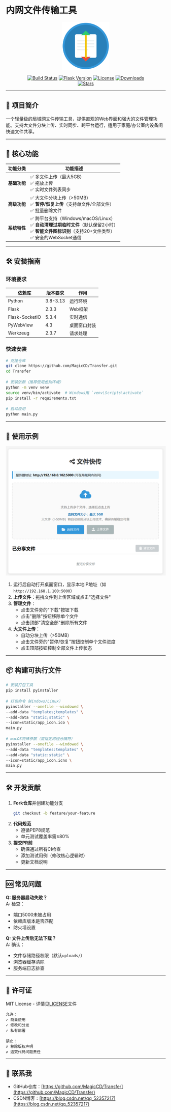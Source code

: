 # 内网文件传输工具

<p align="center">
  <img src="static/app_icon.svg" alt="文件快传" width="150" height="150">
</p>

<div align="center">
  <a href="https://github.com/MagicCD/Transfer/actions"><img src="https://img.shields.io/badge/Build-Passing-brightgreen?style=flat-square" alt="Build Status"></a>
  <a href="https://pypi.org/project/Flask/"><img src="https://img.shields.io/badge/Flask-2.3.3-blue?style=flat-square" alt="Flask Version"></a>
  <a href="https://github.com/MagicCD/Transfer/blob/main/LICENSE"><img src="https://img.shields.io/badge/License-MIT-yellow?style=flat-square" alt="License"></a>
  <a href="https://github.com/MagicCD/Transfer/releases"><img src="https://img.shields.io/github/downloads/MagicCD/Transfer/total?style=flat-square&color=blue" alt="Downloads"></a>
  <br/>
  <a href="https://github.com/MagicCD/Transfer/stargazers"><img src="https://img.shields.io/github/stars/MagicCD/Transfer?style=flat-square&color=yellow" alt="Stars"></a>
</div>

---

## 🚀 项目简介  
一个轻量级的局域网文件传输工具，提供直观的Web界面和强大的文件管理功能。支持大文件分块上传、实时同步、跨平台运行，适用于家庭/办公室内设备间快速文件共享。

---

## 🌟 核心功能  
| 功能分类 | 功能描述 |
|---------|----------|
| **基础功能** | ✅ 多文件上传（最大5GB）<br>✅ 拖放上传<br>✅ 实时文件列表同步 |
| **高级功能** | ✅ 大文件分块上传（>50MB）<br>✅ **暂停/恢复上传**（支持单文件/全部文件）<br>✅ 批量删除文件 |
| **系统特性** | ✅ 跨平台支持（Windows/macOS/Linux）<br>✅ **自动清理过期临时文件**（默认保留2小时）<br>✅ **智能文件图标识别**（支持20+文件类型）<br>✅ 安全的WebSocket通信 |

---

## 🛠️ 安装指南  
### 环境要求  
| 依赖库 | 版本要求 | 作用 |
|--------|----------|------|
| Python | 3.8-3.13 | 运行环境 |
| Flask | 2.3.3 | Web框架 |
| Flask-SocketIO | 5.3.4 | 实时通信 |
| PyWebView | 4.3 | 桌面窗口封装 |
| Werkzeug | 2.3.7 | 请求处理 |

### 快速安装  
```bash
# 克隆仓库
git clone https://github.com/MagicCD/Transfer.git
cd Transfer

# 安装依赖（推荐使用虚拟环境）
python -m venv venv
source venv/bin/activate  # Windows用 `venv\Scripts\activate`
pip install -r requirements.txt

# 启动应用
python main.py
```

---

## 📱 使用示例  
![alt text](static/screenshot.png)  
1. 运行后自动打开桌面窗口，显示本地IP地址（如 `http://192.168.1.100:5000`）
2. **上传文件**：拖拽文件到上传区域或点击"选择文件"
3. **管理文件**：  
   - 点击文件旁的"下载"按钮下载
   - 点击"删除"按钮移除单个文件
   - 点击顶部"清空全部"删除所有文件
4. **大文件上传**：  
   - 自动分块上传（>50MB）
   - 点击文件旁的"暂停/恢复"按钮控制单个文件进度
   - 点击顶部按钮控制全部文件上传状态

---

## 📦 构建可执行文件  
```bash
# 安装打包工具
pip install pyinstaller

# 打包命令（Windows/Linux）
pyinstaller --onefile --windowed \
--add-data "templates;templates" \
--add-data "static;static" \
--icon=static/app_icon.ico \
main.py

# macOS特殊参数（需指定路径分隔符）
pyinstaller --onefile --windowed \
--add-data "templates:templates" \
--add-data "static:static" \
--icon=static/app_icon.icns \
main.py
```

---

## 🛠️ 开发贡献  
1. **Fork仓库**并创建功能分支  
   ```bash
   git checkout -b feature/your-feature
   ```
2. **代码规范**  
   - 遵循PEP8规范
   - 单元测试覆盖率需≥80%
3. **提交PR前**  
   - 确保通过所有CI检查
   - 添加测试用例（修改核心逻辑时）
   - 更新文档说明

---

## 🆘 常见问题  
**Q: 服务器启动失败？**  
A: 检查：  
- 端口5000未被占用  
- 依赖库版本是否匹配  
- 防火墙设置  

**Q: 文件上传后无法下载？**  
A: 确认：  
- 文件存储路径权限（默认`uploads/`）  
- 浏览器缓存清除  
- 服务端日志排查  

---

## 📄 许可证  
MIT License - 详情见[LICENSE](LICENSE)文件  
```  
允许：  
✓ 商业使用  
✓ 修改和分发  
✓ 私有部署  

禁止：  
✗ 移除版权声明  
✗ 追究代码问题责任  
```  

---

## 📢 联系我  
- GitHub仓库：[https://github.com/MagicCD/Transfer](https://github.com/MagicCD/Transfer)  
- CSDN博客：[https://blog.csdn.net/qq_52357217](https://blog.csdn.net/qq_52357217)  